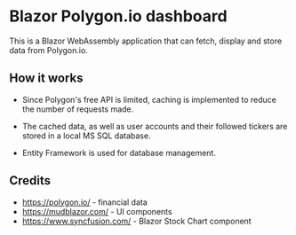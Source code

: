 # Blazor Polygon.io dashboard
This is a Blazor WebAssembly application that can fetch, display and store data from Polygon.io.

## How it works
- Since Polygon's free API is limited, caching is implemented to reduce the number of requests made.

- The cached data, as well as user accounts and their followed tickers are stored in a local MS SQL database.

- Entity Framework is used for database management.

## Credits
+ https://polygon.io/ - financial data
+ https://mudblazor.com/ - UI components
+ https://www.syncfusion.com/ - Blazor Stock Chart component
